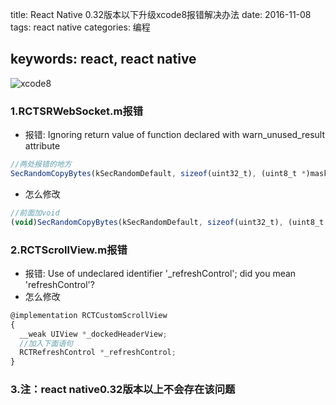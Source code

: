 title: React Native 0.32版本以下升级xcode8报错解决办法
date: 2016-11-08
tags: react native
categories: 编程

keywords: react, react native
-----------------------------
![xcode8](xcode8.png)
### 1.RCTSRWebSocket.m报错
* 报错: Ignoring return value of function declared with warn_unused_result attribute
```javascript
//两处报错的地方
SecRandomCopyBytes(kSecRandomDefault, sizeof(uint32_t), (uint8_t *)mask_key);
```
* 怎么修改
```javascript
//前面加void
(void)SecRandomCopyBytes(kSecRandomDefault, sizeof(uint32_t), (uint8_t *)mask_key);
```
<!--more-->
### 2.RCTScrollView.m报错
* 报错: Use of undeclared identifier '_refreshControl'; did you mean 'refreshControl'?
* 怎么修改
```javascript
@implementation RCTCustomScrollView
{
  __weak UIView *_dockedHeaderView;
  //加入下面语句
  RCTRefreshControl *_refreshControl;
}
```
### 3.注：react native0.32版本以上不会存在该问题
